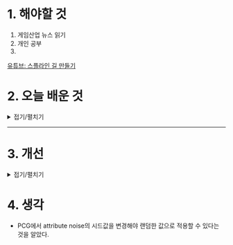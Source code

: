 
# 1. 해야할 것

1. 게임산업 뉴스 읽기 
2. 개인 공부  
3. 

[유튜브: 스플라인 길 만들기](https://www.youtube.com/watch?v=dKmOeivQpA4)

# 2. 오늘 배운 것

<details>
<summary>접기/펼치기</summary>




</details>

****


# 3. 개선


<details>
<summary>접기/펼치기</summary>


</details>



# 4. 생각
- PCG에서 attribute noise의 시드값을 변경해야 랜덤한 값으로 적용할 수 있다는 것을 알았다.

